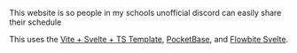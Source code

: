 This website is so people in my schools unofficial discord can easily share their schedule

This uses the [Vite + Svelte + TS Template](https://vitejs.dev/guide/), [PocketBase](https://pocketbase.io/), and [Flowbite Svelte](https://flowbite-svelte.com/).